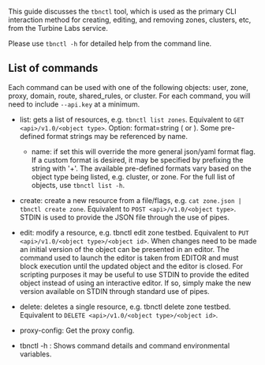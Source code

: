 
[//]: # ( Copyright 2017 Turbine Labs, Inc.                                   )
[//]: # ( you may not use this file except in compliance with the License.    )
[//]: # ( You may obtain a copy of the License at                             )
[//]: # (                                                                     )
[//]: # (     http://www.apache.org/licenses/LICENSE-2.0                      )
[//]: # (                                                                     )
[//]: # ( Unless required by applicable law or agreed to in writing, software )
[//]: # ( distributed under the License is distributed on an "AS IS" BASIS,   )
[//]: # ( WITHOUT WARRANTIES OR CONDITIONS OF ANY KIND, either express or     )
[//]: # ( implied. See the License for the specific language governing        )
[//]: # ( permissions and limitations under the License.                      )

[//]: # (Guide to the tbnctl tool)
This guide discusses the `tbnctl` tool, which is used as the primary CLI
interaction method for creating, editing, and removing zones, clusters, etc,
from the Turbine Labs service.

Please use `tbnctl -h` for detailed help from the command line.

[//]: # (TODO: add yum/apt-get/brew installation, see #2095)

## List of commands

Each command can be used with one of the following objects: user, zone, proxy,
domain, route, shared_rules, or cluster. For each command, you will need to
include `--api.key` at a minimum.

- list: gets a list of resources, e.g. `tbnctl list zones`. Equivalent to `GET <api>/v1.0/<object type>`. Option: format=string (<format name> or <format string>). Some pre-defined format strings may be referenced by name.
  - name: if set this will override the more general json/yaml format flag. If
  a custom format is desired, it may be specified by prefixing the string with
  '+'. The available pre-defined formats vary based on the object type being
  listed, e.g. cluster, or zone. For the full list of objects, use `tbnctl list -h`.

- create: create a new resource from a file/flags, e.g. `cat zone.json | tbnctl
create zone`. Equivalent to `POST <api>/v1.0/<object type>`. STDIN is used to
provide the JSON file through the use of pipes.

- edit: modify a resource, e.g. tbnctl edit zone testbed. Equivalent to `PUT <api>/v1.0/<object type>/<object id>`. When changes need to be made an initial
version of the object can be presented in an editor. The command used to launch
the editor is taken from EDITOR and must block execution until the updated
object and the editor is closed. For scripting purposes it may be useful to use
STDIN to provide the edited object instead of using an interactive editor. If
so, simply make the new version available on STDIN through standard use of
pipes.

- delete: deletes a single resource, e.g. tbnctl delete zone testbed.
Equivalent to `DELETE <api>/v1.0/<object type>/<object id>`.

- proxy-config: Get the proxy config.

- tbnctl -h <cmd>: Shows command details and command environmental variables.
